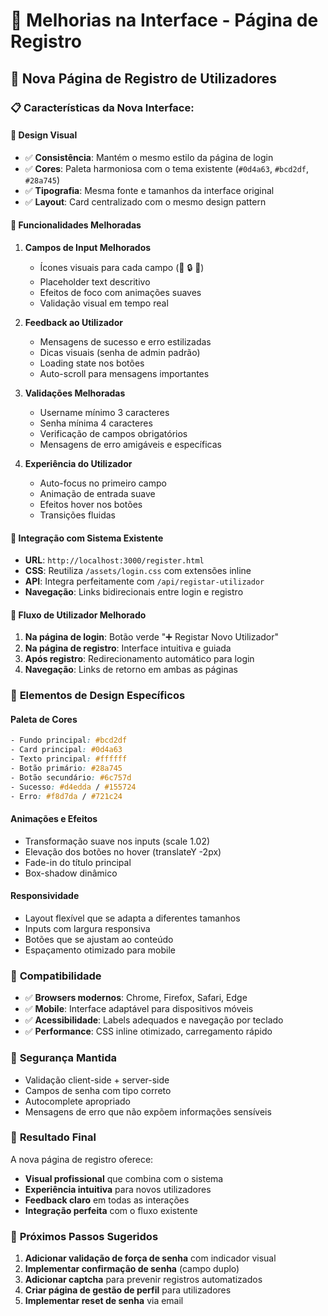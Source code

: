 # 🎨 Melhorias na Interface - Página de Registro

## 🌟 **Nova Página de Registro de Utilizadores**

### 📋 **Características da Nova Interface:**

#### 🎨 **Design Visual**
- ✅ **Consistência**: Mantém o mesmo estilo da página de login
- ✅ **Cores**: Paleta harmoniosa com o tema existente (`#0d4a63`, `#bcd2df`, `#28a745`)
- ✅ **Tipografia**: Mesma fonte e tamanhos da interface original
- ✅ **Layout**: Card centralizado com o mesmo design pattern

#### 🔧 **Funcionalidades Melhoradas**

1. **Campos de Input Melhorados**
   - Ícones visuais para cada campo (👤 🔒 🔑)
   - Placeholder text descritivo
   - Efeitos de foco com animações suaves
   - Validação visual em tempo real

2. **Feedback ao Utilizador**
   - Mensagens de sucesso e erro estilizadas
   - Dicas visuais (senha de admin padrão)
   - Loading state nos botões
   - Auto-scroll para mensagens importantes

3. **Validações Melhoradas**
   - Username mínimo 3 caracteres
   - Senha mínima 4 caracteres
   - Verificação de campos obrigatórios
   - Mensagens de erro amigáveis e específicas

4. **Experiência do Utilizador**
   - Auto-focus no primeiro campo
   - Animação de entrada suave
   - Efeitos hover nos botões
   - Transições fluidas

#### 🎯 **Integração com Sistema Existente**

- **URL**: `http://localhost:3000/register.html`
- **CSS**: Reutiliza `/assets/login.css` com extensões inline
- **API**: Integra perfeitamente com `/api/registar-utilizador`
- **Navegação**: Links bidirecionais entre login e registro

#### 🔄 **Fluxo de Utilizador Melhorado**

1. **Na página de login**: Botão verde "➕ Registar Novo Utilizador"
2. **Na página de registro**: Interface intuitiva e guiada
3. **Após registro**: Redirecionamento automático para login
4. **Navegação**: Links de retorno em ambas as páginas

### 🎨 **Elementos de Design Específicos**

#### Paleta de Cores
```css
- Fundo principal: #bcd2df
- Card principal: #0d4a63
- Texto principal: #ffffff
- Botão primário: #28a745
- Botão secundário: #6c757d
- Sucesso: #d4edda / #155724
- Erro: #f8d7da / #721c24
```

#### Animações e Efeitos
- Transformação suave nos inputs (scale 1.02)
- Elevação dos botões no hover (translateY -2px)
- Fade-in do título principal
- Box-shadow dinâmico

#### Responsividade
- Layout flexível que se adapta a diferentes tamanhos
- Inputs com largura responsiva
- Botões que se ajustam ao conteúdo
- Espaçamento otimizado para mobile

### 📱 **Compatibilidade**

- ✅ **Browsers modernos**: Chrome, Firefox, Safari, Edge
- ✅ **Mobile**: Interface adaptável para dispositivos móveis
- ✅ **Acessibilidade**: Labels adequados e navegação por teclado
- ✅ **Performance**: CSS inline otimizado, carregamento rápido

### 🔐 **Segurança Mantida**

- Validação client-side + server-side
- Campos de senha com tipo correto
- Autocomplete apropriado
- Mensagens de erro que não expõem informações sensíveis

### 🎯 **Resultado Final**

A nova página de registro oferece:
- **Visual profissional** que combina com o sistema
- **Experiência intuitiva** para novos utilizadores
- **Feedback claro** em todas as interações
- **Integração perfeita** com o fluxo existente

### 🚀 **Próximos Passos Sugeridos**

1. **Adicionar validação de força de senha** com indicador visual
2. **Implementar confirmação de senha** (campo duplo)
3. **Adicionar captcha** para prevenir registros automatizados
4. **Criar página de gestão de perfil** para utilizadores
5. **Implementar reset de senha** via email
